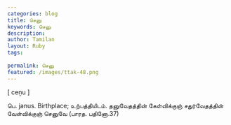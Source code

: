 ```yaml
---
categories: blog
title: செனு
keywords: செனு
description: 
author: Tamilan
layout: Ruby
tags: 
 
permalink: செனு
featured: /images/ttak-48.png
---
```

  
[ ceṉu ]  
  
பெ. janus. Birthplace; உற்பத்தியிடம். தனுவேதத்தின் கேள்விக்குஞ் சதுர்வேதத்தின் வேள்விக்குஞ் செனுவே (பாரத. பதினோ.37)
